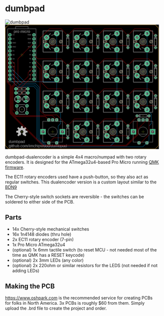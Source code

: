 # dumbpad

![dumbpad](https://i.imgur.com/sS3fq1Z.jpg)
![dumbpad](dumbpad.png)

dumbpad-dualencoder is a simple 4x4 macro/numpad with two rotary encoders. It is designed for the ATmega32u4-based Pro Micro running [QMK firmware](https://github.com/qmk/qmk_firmware).

The EC11 rotary encoders used have a push-button, so they also act as regular switches. This dualencoder version is a custom layout similar to the [BDN9](https://keeb.io/products/bdn9-3x3-9-key-macropad-rotary-encoder-support)

The Cherry-style switch sockets are reversible - the switches can be soldered to either side of the PCB.

## Parts
* 14x Cherry-style mechanical switches
* 16x 1n4148 diodes (thru hole)
* 2x EC11 rotary encoder (7-pin)
* 1x Pro Micro ATmega32u4
* (optional) 1x 6mm tactile switch (to reset MCU - not needed most of the time as QMK has a RESET keycode)
* (optional) 2x 3mm LEDs (any color)
* (optional) 2x 220ohm or similar resistors for the LEDS (not needed if not adding LEDs)

## Making the PCB
https://www.oshpark.com is the recommended service for creating PCBs for folks in North America. 3x PCBs is roughly $60 from them. Simply upload the .brd file to create the project and order.

